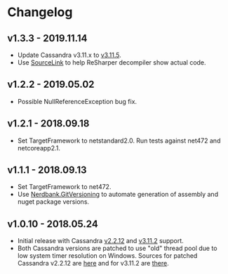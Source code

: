 # Changelog

## v1.3.3 - 2019.11.14
- Update Cassandra v3.11.x to [v3.11.5](http://archive.apache.org/dist/cassandra/3.11.5/).
- Use [SourceLink](https://github.com/dotnet/sourcelink) to help ReSharper decompiler show actual code.

## v1.2.2 - 2019.05.02
- Possible NullReferenceException bug fix.

## v1.2.1 - 2018.09.18
- Set TargetFramework to netstandard2.0. Run tests against net472 and netcoreapp2.1.

## v1.1.1 - 2018.09.13
- Set TargetFramework to net472.
- Use [Nerdbank.GitVersioning](https://github.com/AArnott/Nerdbank.GitVersioning) to automate generation of assembly 
  and nuget package versions.

## v1.0.10 - 2018.05.24
- Initial release with Cassandra [v2.2.12](http://archive.apache.org/dist/cassandra/2.2.12/) and 
  [v3.11.2](http://archive.apache.org/dist/cassandra/3.11.2/) support.
- Both Cassandra versions are patched to use "old" thread pool due to low system timer resolution on Windows.
  Sources for patched Cassandra v2.2.12 are [here](https://github.com/skbkontur/cassandra/tree/cassandra-2.2.12-oldThreadPool)
  and for v3.11.2 are [there](https://github.com/skbkontur/cassandra/tree/cassandra-3.11.2-oldThreadPool).
